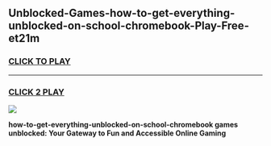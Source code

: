 
## Unblocked-Games-how-to-get-everything-unblocked-on-school-chromebook-Play-Free-et21m
<h3>
<a href="https://premium76.site?title=how-to-get-everything-unblocked-on-school-chromebook&ref=18A1">CLICK TO PLAY</a></h3>
<hr>

<h3>
<a href="https://premium76.site?title=how-to-get-everything-unblocked-on-school-chromebook&ref=18A1">CLICK 2 PLAY</a>
  
</h3>

<a href="https://premium76.site?title=how-to-get-everything-unblocked-on-school-chromebook&ref=18A1"><img src="https://clearcache.store/games.png"></a>


**how-to-get-everything-unblocked-on-school-chromebook games unblocked: Your Gateway to Fun and Accessible Online Gaming**
